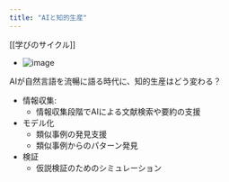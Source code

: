 ```yaml
---
title: "AIと知的生産"
---
```


[[学びのサイクル]]
- ![image](https://gyazo.com/56c35b870ce8e2e8ddcdadc2e346fd3e/thumb/1000)

AIが自然言語を流暢に語る時代に、知的生産はどう変わる？
- 情報収集:
    - 情報収集段階でAIによる文献検索や要約の支援
- モデル化
    - 類似事例の発見支援
    - 類似事例からのパターン発見
- 検証
    - 仮説検証のためのシミュレーション